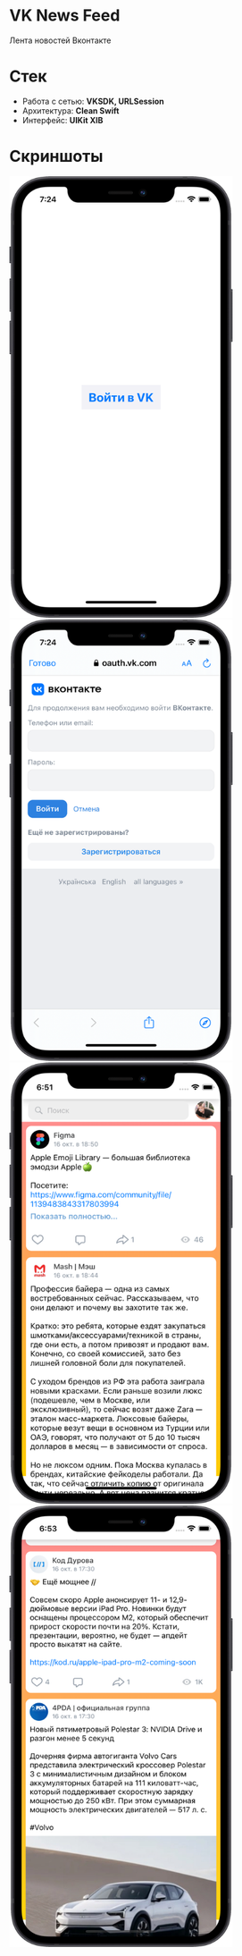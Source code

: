 # VK News Feed
Лента новостей Вконтакте

# Стек
- Работа с сетью: **VKSDK, URLSession**
- Архитектура: **Clean Swift**
- Интерфейс: **UIKit XIB**

# Скриншоты
<div>
    <img src="https://github.com/RomanElfimov/VKNewsFeed/blob/main/Screenshots/1.svg" width="400" height="790">
</div>

<div>
    <img src="https://github.com/RomanElfimov/VKNewsFeed/blob/main/Screenshots/2.svg" width="400" height="790">
</div>

<div>
    <img src="https://github.com/RomanElfimov/VKNewsFeed/blob/main/Screenshots/3.svg" width="400" height="790">
</div>

<div>
    <img src="https://github.com/RomanElfimov/VKNewsFeed/blob/main/Screenshots/4.svg" width="400" height="790">
</div>
